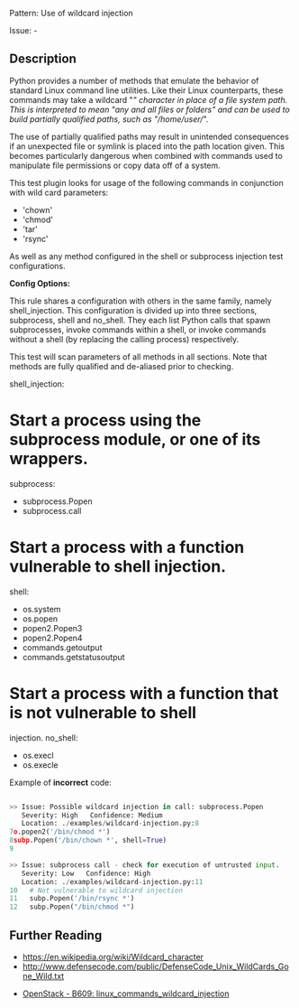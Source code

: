 Pattern: Use of wildcard injection

Issue: -

## Description

Python provides a number of methods that emulate the behavior of standard
Linux command line utilities. Like their Linux counterparts, these commands
may take a wildcard "*" character in place of a file system path. This is
interpreted to mean "any and all files or folders" and can be used to build
partially qualified paths, such as "/home/user/*".

The use of partially qualified paths may result in unintended consequences if
an unexpected file or symlink is placed into the path location given. This
becomes particularly dangerous when combined with commands used to manipulate
file permissions or copy data off of a system.

This test plugin looks for usage of the following commands in conjunction with
wild card parameters:

  - 'chown'
  - 'chmod'
  - 'tar'
  - 'rsync'

As well as any method configured in the shell or subprocess injection test
configurations.

**Config Options:**

This rule shares a configuration with others in the same family, namely
shell_injection. This configuration is divided up into three sections,
subprocess, shell and no_shell. They each list Python calls that spawn
subprocesses, invoke commands within a shell, or invoke commands without a
shell (by replacing the calling process) respectively.

This test will scan parameters of all methods in all sections. Note that
methods are fully qualified and de-aliased prior to checking.

shell_injection:
# Start a process using the subprocess module, or one of its wrappers.
subprocess:
- subprocess.Popen
- subprocess.call

# Start a process with a function vulnerable to shell injection.
shell:
- os.system
- os.popen
- popen2.Popen3
- popen2.Popen4
- commands.getoutput
- commands.getstatusoutput
# Start a process with a function that is not vulnerable to shell
injection.
no_shell:
- os.execl
- os.execle

Example of **incorrect** code:

```python

>> Issue: Possible wildcard injection in call: subprocess.Popen
   Severity: High   Confidence: Medium
   Location: ./examples/wildcard-injection.py:8
7o.popen2('/bin/chmod *')
8subp.Popen('/bin/chown *', shell=True)
9

>> Issue: subprocess call - check for execution of untrusted input.
   Severity: Low   Confidence: High
   Location: ./examples/wildcard-injection.py:11
10   # Not vulnerable to wildcard injection
11   subp.Popen('/bin/rsync *')
12   subp.Popen("/bin/chmod *")

```

## Further Reading

  - <https://en.wikipedia.org/wiki/Wildcard_character>
  - <http://www.defensecode.com/public/DefenseCode_Unix_WildCards_Gone_Wild.txt>
* [OpenStack - B609: linux_commands_wildcard_injection](https://docs.openstack.org/developer/bandit/plugins/linux_commands_wildcard_injection.html)
